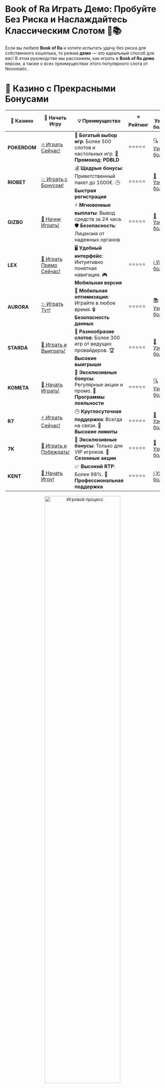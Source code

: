 # **Book of Ra Играть Демо: Пробуйте Без Риска и Наслаждайтесь Классическим Слотом 🎰📚**

Если вы любите **Book of Ra** и хотите испытать удачу без риска для собственного кошелька, то режим **демо** — это идеальный способ для вас! В этом руководстве мы расскажем, как играть в **Book of Ra демо** версии, а также о всех преимуществах этого популярного слота от Novomatic.

# 🌟 Казино с Прекрасными Бонусами

| 🎲 **Казино** | 🔗 **Начать Игру** | 💡 **Преимущество** | ⭐ **Рейтинг** | 🔗 **Узнать больше** | 🆕 **Новая информация** |
|--------------|---------------------|---------------------|----------------|----------------------|-------------------------|
| **POKERDOM**  | [🔥 Играть Сейчас!](https://brandplay.link/4k77v2yx) | 🎉 **Богатый выбор игр**: Более 500 слотов и настольных игр. 🎁 **Промокод**: **PDBLD** | ⭐⭐⭐⭐⭐ | [🔍 Узнать больше](https://brandplay.link/4k77v2yx) | 🏆 **Победители турниров** получают эксклюзивные подарки! |
| **RIOBET**    | [💥 Играть с Бонусом!](https://brandplay.link/7xBLTPyj) | 💰 **Щедрые бонусы**: Приветственный пакет до 1000€. 🕒 **Быстрая регистрация** | ⭐⭐⭐⭐⭐ | [📖 Узнать больше](https://brandplay.link/7xBLTPyj) | 💬 **Поддержка 24/7** для комфортной игры в любое время! |
| **GIZBO**     | [🚀 Начни Играть!](https://brandplay.link/bprXw4YV) | ⚡ **Мгновенные выплаты**: Вывод средств за 24 часа. 🛡️ **Безопасность**: Лицензия от надежных органов | ⭐⭐⭐⭐⭐ | [📝 Узнать больше](https://brandplay.link/bprXw4YV) | 🔒 **SSL-шифрование** для максимальной безопасности данных игроков. |
| **LEX**       | [💎 Играть Прямо Сейчас!](https://brandplay.link/zW4hdDFV) | 🖥️ **Удобный интерфейс**: Интуитивно понятная навигация. 🎮 **Мобильная версия** | ⭐⭐⭐⭐⭐ | [ℹ️ Узнать больше](https://brandplay.link/zW4hdDFV) | 📱 **Поддержка всех мобильных устройств** для удобства игры в любом месте. |
| **AURORA**    | [✨ Играть Тут!](https://10trafic-stat2.com/click/668546556bcc6313411604bd/6766/13032/subaccount) | 📱 **Мобильная оптимизация**: Играйте в любое время. 🔒 **Безопасность данных** | ⭐⭐⭐⭐⭐ | [📚 Узнать больше](https://10trafic-stat2.com/click/668546556bcc6313411604bd/6766/13032/subaccount) | 🌍 **Международная лицензия** на деятельность в разных странах. |
| **STARDА**    | [🎉 Играть и Выиграть!](https://brandplay.link/fB7xwRFL) | 🎰 **Разнообразие слотов**: Более 300 игр от ведущих провайдеров. 🏆 **Высокие выигрыши** | ⭐⭐⭐⭐⭐ | [🔎 Узнать больше](https://brandplay.link/fB7xwRFL) | 🎉 **Ежемесячные турниры** с крупными призами! |
| **KOMETA**    | [🎁 Начать Играть!](https://brandplay.link/8ZymQJV8) | 🎁 **Эксклюзивные бонусы**: Регулярные акции и промо. 🔄 **Программы лояльности** | ⭐⭐⭐⭐⭐ | [🔍 Узнать больше](https://brandplay.link/8ZymQJV8) | 🌟 **Персонализированные предложения** для долгосрочных игроков. |
| **R7**        | [⚡ Играть Сейчас!](https://brandplay.link/bMd3Yjsw) | 🕒 **Круглосуточная поддержка**: Всегда на связи. 💸 **Высокие лимиты** | ⭐⭐⭐⭐⭐ | [📖 Узнать больше](https://brandplay.link/bMd3Yjsw) | 🎯 **Рейтинг игроков** для лучших участников. |
| **7K**        | [🎯 Играть и Побеждать!](https://brandplay.link/BvQyFShp) | 🌟 **Эксклюзивные бонусы**: Только для VIP игроков. 🎉 **Сезонные акции** | ⭐⭐⭐⭐⭐ | [📝 Узнать больше](https://brandplay.link/BvQyFShp) | 🥇 **Особые привилегии** для постоянных игроков. |
| **KENT**      | [🔑 Начать Игру!](https://brandplay.link/Fv2WP3js) | 📈 **Высокий RTP**: Более 98%. 💼 **Профессиональная поддержка** | ⭐⭐⭐⭐⭐ | [ℹ️ Узнать больше](https://brandplay.link/Fv2WP3js) | 💬 **Поддержка на нескольких языках** для удобства игроков. |

<div align="center"> <img src="https://i.pinimg.com/originals/1d/b3/25/1db325483acbe642c6d4e6fdd73a4988.gif" alt="Игровой процесс" width="70%"> </div>
---

# 🚀 Быстрые Выигрыши и Поддержка

| 🎲 **Казино** | 🔗 **Начать Игру** | 💡 **Преимущество** | ⭐ **Рейтинг** | 🔗 **Узнать больше** | 🆕 **Новая информация** |
|--------------|---------------------|---------------------|----------------|----------------------|-------------------------|
| **GAMA**      | [🎯 Играть Прямо Сейчас!](https://brandplay.link/j6NMKsDz) | 🔍 **Интуитивный интерфейс**: Легкость использования. 🏅 **Престижные турниры** | ⭐⭐⭐⭐☆ | [🔎 Узнать больше](https://brandplay.link/j6NMKsDz) | 🏆 **Турниры с большими призами** каждый месяц. |
| **ONION**     | [💥 Играть и Выигрывать!](https://brandplay.link/zBGRVpQ9) | 🤑 **Низкие ставки**: Идеально для начинающих. 🔄 **Быстрые выводы** | ⭐⭐⭐⭐☆ | [🔍 Узнать больше](https://brandplay.link/zBGRVpQ9) | 🎮 **Казино для новичков** с простыми правилами. |
| **ЧЕМПИОН**   | [🏅 Играть в Турнире!](https://temon-gter.cfd/go/lRq?p80412p304504pcc44t17455) | 🏅 **Лояльная программа**: Награды за активность. 🎁 **Ежемесячные бонусы** | ⭐⭐⭐⭐☆ | [📖 Узнать больше](https://temon-gter.cfd/go/lRq?p80412p304504pcc44t17455) | 🥇 **Турниры и лояльность** — каждый шаг вознаграждается. |
| **VAVADA**    | [🚀 Играть Без Ожидания!](https://vavadapartner.pro/?promo=ea5c9275-6854-4505-94fc-95ab18221945-linkb2) | 🚀 **Быстрая регистрация**: Начните играть мгновенно. 🔐 **Безопасные транзакции** | ⭐⭐⭐⭐☆ | [📝 Узнать больше](https://vavadapartner.pro/?promo=ea5c9275-6854-4505-94fc-95ab18221945-linkb2) | 🏆 **Программа для новых игроков** с бонусами за регистрацию. |
| **FRIENDS**   | [🎉 Играть и Развлекаться!](https://gofriends.mba/linkb2) | 🤝 **Социальные игры**: Играйте с друзьями. 🌐 **Мультиплатформенность** | ⭐⭐⭐⭐☆ | [ℹ️ Узнать больше](https://gofriends.mba/linkb2) | 🎮 **Играйте с друзьями** и зарабатывайте бонусы за совместные действия. |
| **1WIN**      | [⚡ Играть и Выигрывать!](https://brandplay.link/smXVpBbG) | 🏆 **Спортивные ставки**: Широкий выбор видов спорта. 💵 **Высокие коэффициенты** | ⭐⭐⭐⭐☆ | [📚 Узнать больше](https://brandplay.link/smXVpBbG) | ⚽ **Бонусы на спортивные ставки** для активных игроков. |
| **DRIP**      | [💥 Играть Сразу!](https://drp-ircp01.com/c07e6a3db) | 🌐 **Инновационные игры**: Новейшие игровые технологии. 🛡️ **Высокая безопасность** | ⭐⭐⭐⭐☆ | [🔎 Узнать больше](https://drp-ircp01.com/c07e6a3db) | 🔧 **Инновационные функции** для удобства игры. |
| **JOYCASINO** | [🎰 Играть И Побеждать!](https://rpc30.call2me.pro/?/ru/registration?apkpop=0&partner=p24970p3291217pc98f) | 🎁 **Приятные бонусы**: Ежедневные акции и подарки. 🕹️ **Разнообразие игр** | ⭐⭐⭐⭐☆ | [🔍 Узнать больше](https://rpc30.call2me.pro/?/ru/registration?apkpop=0&partner=p24970p3291217pc98f) | 🎉 **Щедрые фриспины** для новых игроков. |
| **PLAYFORTUNA** | [🔥 Играть С Бонусом!](https://fortunapromo.net/alt/playfortuna/registration?0dc4a9362a71feb7e3f165fb8e766f70) | 🎉 **Регулярные акции**: Бонусы, фриспины и многое другое. 🏅 **Турниры** | ⭐⭐⭐⭐☆ | [📚 Узнать больше](https://fortunapromo.net/alt/playfortuna/registration?0dc4a9362a71feb7e3f165fb8e766f70) | 🎯 **Выгодные предложения** на популярные игры. |
| **SYKAA**     | [💸 Играть Сейчас!](https://s-two-way.com/?source=linkb2&pid=30697) | 💸 **Доступные ставки**: Идеально для новичков. 🎁 **Щедрые бонусы** | ⭐⭐⭐⭐☆ | [🔍 Узнать больше](https://s-two-way.com/?source=linkb2&pid=30697) | 💥 **Акции с большими бонусами** для новичков и опытных игроков. |

<div align="center"> <img src="https://schaeffers-cdn.s3.amazonaws.com/images/default-source/schaeffers-cdn-images/default-images/sectors/bigstock-casino-gambling-concept-with-f-369012793.jpg?sfvrsn=493ad806_4" alt="Игровой процесс" width="70%"> </div>
---

# 💸 Казино с Привлекательными Программами Лояльности

| 🎲 **Казино** | 🔗 **Начать Игру** | 💡 **Преимущество** | ⭐ **Рейтинг** | 🔗 **Узнать больше** | 🆕 **Новая информация** |
|--------------|---------------------|---------------------|----------------|----------------------|-------------------------|
| **KOMETA**    | [🎯 Начни Играть!](https://brandplay.link/8ZymQJV8) | 🎁 **Эксклюзивные бонусы**: Регулярные акции и промо. 🔄 **Программы лояльности** | ⭐⭐⭐⭐⭐ | [🔍 Узнать больше](https://brandplay.link/8ZymQJV8) | 🌟 **Персонализированные предложения** для долгосрочных игроков. |
| **1Xslots**   | [🏅 Играть Прямо Сейчас!](https://brandplay.link/hSB1khtr) | 🎉 **Множество акций**: Еженедельные бонусы и турниры. 🛡️ **Безопасность** | ⭐⭐⭐⭐⭐ | [📚 Узнать больше](https://brandplay.link/hSB1khtr) | 🏅 **Награды за активность**: участники программы лояльности получают специальные привилегии. |
| **R7**        | [🚀 Играть Сейчас!](https://brandplay.link/bMd3Yjsw) | 🕒 **Круглосуточная поддержка**: Всегда на связи. 💸 **Высокие лимиты** | ⭐⭐⭐⭐⭐ | [📖 Узнать больше](https://brandplay.link/bMd3Yjsw) | 💬 **VIP-поддержка** для постоянных игроков с приоритетом. |

<div align="center"> <img src="https://i.pinimg.com/originals/1d/b3/25/1db325483acbe642c6d4e6fdd73a4988.gif" alt="Игровой процесс" width="70%"> </div>
---

## Зачем играть в **Book of Ra демо**? 🤔🎮

Игры в демо-режиме — это шанс для игроков без реальных ставок насладиться игрой, изучить её особенности и разобраться в механике, прежде чем переходить к настоящим ставкам. Вот несколько причин, почему **Book of Ra демо** версии стоит попробовать:

### 1. **Безопасность и отсутствие риска** 🛡️💸
Играя в демо-режиме, вы не рискуете своими деньгами. Это отличный способ научиться управлять ставками и изучить особенности игры, не тратя реальные средства.

### 2. **Изучение особенностей слота** 📚🎰
В демо-версии можно подробно разобраться с механикой слота, бонусными функциями, а также узнать, какие особенности стоит учитывать для увеличения шансов на выигрыш.

### 3. **Увлекательный процесс** 🎉💥
Даже без реальных ставок, игра в **Book of Ra демо** всё равно приносит массу удовольствия благодаря интересным бонусным раундам и привлекательной графике.

### 4. **Доступность 24/7** ⏰🌍
Демо-режим доступен круглосуточно, что дает возможность играть в любое время, не ожидая начисления реальных средств на счёт.

## Как играть в **Book of Ra демо**? 🎲

### 1. **Выбор платформы для игры** 💻📱
Для начала выберите онлайн-казино, которое предлагает **Book of Ra** в демо-режиме. Многие казино предоставляют эту возможность на своих сайтах, как для зарегистрированных, так и для новых пользователей.

### 2. **Запуск демо-версии** 🖱️🎮
После выбора платформы, просто найдите слот **Book of Ra**, выберите демо-режим и начните игру. Вы получите виртуальные кредиты, которые можно потратить на ставки в игре.

### 3. **Ознакомление с правилами** 📜📚
Перед тем как начать ставить виртуальные кредиты, ознакомьтесь с правилами игры и таблицей выплат, чтобы знать, как активируются бонусные функции и какие комбинации дают максимальные выплаты.

### 4. **Наслаждайтесь процессом** 🎉💥
Играйте на удовольствие! В демо-режиме вам не нужно беспокоиться о потерях, зато вы можете испытать все бонусные раунды и особенности слота.

## Что особенного в **Book of Ra**? 📚✨

**Book of Ra** — это один из самых популярных слотов в истории онлайн-казино. Его популярность объясняется не только увлекательным игровым процессом, но и возможностью выигрывать большие суммы, благодаря бонусным раундам и фриспинам.

### 1. **Символ Книги Ра** 📖💎
Книга Ра является символом-диким и бонусным одновременно. Это значит, что она может заменять другие символы для создания выигрышных комбинаций, а также активировать бонусный раунд с фриспинами.

### 2. **Бонусный раунд с фриспинами** 🎰💥
При выпадении трех или более символов Книги Ра на барабанах, игрок получает доступ к бонусному раунду с фриспинами. Это возможность получить дополнительные выигрыши без ставок.

### 3. **Система переменной ставки** 💰🎲
В **Book of Ra** можно настроить размер ставки на каждую линию и количество активных линий. Это позволяет игрокам выбирать, сколько они хотят потратить на одну игру и как увеличивать или уменьшать свои ставки.

### 4. **Классическая тематика Египта** 🏺🌍
Игра окунает вас в мир Древнего Египта, где нужно искать сокровища, разгадывать тайны фараонов и открывать секреты пирамид. Эта классическая тематика всегда привлекала игроков, создавая атмосферу приключений и захватывающих поисков.

## Преимущества игры в **Book of Ra демо** 🎉🎰

### 1. **Погружение в игру без риска** 🚫💸
Игроки могут полноценно погрузиться в атмосферу игры без страха потерять деньги. Демо-режим предоставляет безопасный способ испытать удачу и почувствовать атмосферу игры.

### 2. **Удобство и доступность** 📱💻
Демо-версии доступны как на компьютерах, так и на мобильных устройствах, что делает игру доступной в любое время и в любом месте.

### 3. **Обучение и тренировка** 🏆🎓
Если вы новичок в мире онлайн-слотов, демо-режим — это отличная возможность потренироваться, прежде чем начать играть на реальные деньги.

### 4. **Без ограничений по времени** ⏱️
Вы можете играть столько, сколько хотите, без ограничений по времени, что дает вам возможность полностью освоить игру.

## Где найти **Book of Ra демо**? 🔍🎰

Множество онлайн-казино предлагают **Book of Ra** в демо-режиме. Вот несколько популярных платформ, которые предоставляют эту игру:

1. **Pokerdom** 🎲💥 — популярное казино с большой коллекцией слотов, включая **Book of Ra**.
2. **Riobet** 💎⚡ — известная платформа с возможностью играть в демо-режиме.
3. **Gizbo** 🎰💸 — предлагает широкий выбор слотов с демо-режимами.
4. **LEX** 🌟💰 — высоко оцененная платформа с множеством бесплатных игр.
5. **Starda** 🎰💥 — еще одно казино, где доступна демо-версия **Book of Ra**.

## Заключение 🎉💰

**Book of Ra демо** — это отличная возможность насладиться этим культовым слотом без риска потерять деньги. Это идеальный способ для новичков изучить игру, а для опытных игроков — получить удовольствие от бесплатных вращений и бонусов. Играйте в **Book of Ra демо** и развивайте свои навыки в удобном и безопасном формате! 🍀🎰

---
*Играйте ответственно. Казино предназначены для лиц старше 18 лет. Помните о рисках, связанных с азартными играми, и играйте с умом.* 

